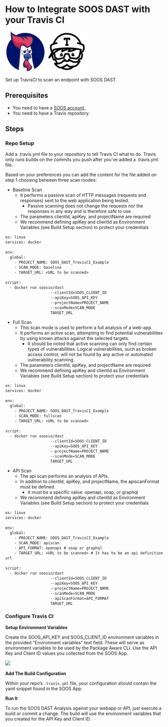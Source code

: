 # How to Integrate SOOS DAST with your Travis CI
<div>
<img src="../assets/img/SOOS-Icon.png" alt="SOOS" width="128" height="128">
<img src="../assets/img/travis-ci.png" alt="Travis" width="128" height="128">
</div>

Set up TravisCI to scan an endpoint with SOOS DAST

## Prerequisites

- You need to have a [SOOS account.](https://app.soos.io/register)
- You need to have a Travis repository.

## Steps

### **Repo Setup**
Add a .travis.yml file to your repository to tell Travis CI what to do. Travis only runs builds on the commits you push after you’ve added a .travis.yml file.

Based on your preferences you can add the content for the file added on step 1 choosing between three scan modes:

* Baseline Scan
    * It performs a passive scan of HTTP messages (requests and responses) sent to the web application being tested. 
        * Passive scanning does not change the requests nor the responses in any way and is therefore safe to use.
    * The parameters clientId, apiKey, and projectName are required
    * We recommend defining apiKey and clientId as Environment Variables (see Build Setup section) to protect your credentials

```
os: linux
services: docker

env:
  global:
    - PROJECT_NAME: SOOS_DAST_TravisCI_Example
    - SCAN_MODE: baseline
    - TARGET_URL: <URL to be scanned>

script:
  - docker run soosio/dast
                    --clientId=SOOS_CLIENT_ID
                    --apiKey=SOOS_API_KEY 
                    --projectName=PROJECT_NAME
                    --scanMode=SCAN_MODE
                    TARGET_URL
```

* Full Scan 
    * This scan mode is used to perform a full analysis of a web-app. 
    * It performs an active scan, attempting to find potential vulnerabilities by using known attacks against the selected targets. 
        * It should be noted that active scanning can only find certain types of vulnerabilities. Logical vulnerabilities, such as broken access control, will not be found by any active or automated vulnerability scanning.
    * The parameters clientId, apiKey, and projectName are required
    * We recommend defining apiKey and clientId as Environment Variables (see Build Setup section) to protect your credentials

```
os: linux
services: docker

env:
  global:
    - PROJECT_NAME: SOOS_DAST_TravisCI_Example
    - SCAN_MODE: fullscan
    - TARGET_URL: <URL to be scanned>

script:
  - docker run soosio/dast
                    --clientId=SOOS_CLIENT_ID
                    --apiKey=SOOS_API_KEY 
                    --projectName=PROJECT_NAME
                    --scanMode=SCAN_MODE
                    TARGET_URL
```

* API Scan 
    * The api scan performs an analysis of APIs.
    * In addition to clientId, apiKey, and projectName, the apiscanFormat must be defined. 
        * It must be a specific value: openapi, soap, or graphql
    * We recommend defining apiKey and clientId as Environment Variables (see Build Setup section) to protect your credentials

```
os: linux
services: docker

env:
  global:
    - PROJECT_NAME: SOOS_DAST_TravisCI_Example
    - SCAN_MODE: apiscan
    - API_FORMAT: openapi # soap or graphql
    - TARGET_URL: <URL to be scanned> # It has to be an api definition url

script:
  - docker run soosio/dast
                    --clientId=SOOS_CLIENT_ID
                    --apiKey=SOOS_API_KEY 
                    --projectName=PROJECT_NAME
                    --scanMode=SCAN_MODE
                    --apiScanFormat=API_FORMAT
                    TARGET_URL
```

### **Configure Travis CI**
**Setup Environment Variables**

Create the SOOS_API_KEY and SOOS_CLIENT_ID environment variables in the provided "Environment variables" text field. These will serve as environment variables to be used by the Package Aware CLI. Use the API Key and Client ID values you collected from the SOOS App.

<img src="../assets/img/travis-ci-envs.png">

**Add The Build Configuration**

Within your repo’s `.travis.yml` file, your configuration should contain the yaml snippet found in the SOOS App.

**Run It**

To run the SOOS DAST Analysis against your webapp or API, just execute a build or commit a change. The build will use the environment variables that you created for the API Key and Client ID.



